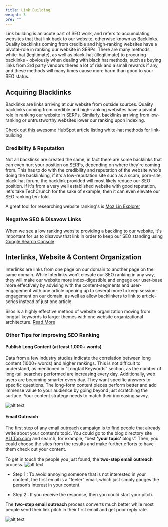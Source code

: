 ```yaml
---
title: Link Building
weight: 3
pre: ""
---
```


Link building is an acute part of SEO work, and refers to accumulating websites that that link back to our website, otherwise known as Backlinks. Quality backlinks coming from credible and high-ranking websites have a pivotal-role in ranking our website in SERPs. There are many methods, white-hat (legitimate), as well as black-hat (illegitimate) to procuring backlinks - obviously when dealing with black hat methods, such as buying links from 3rd party vendors theres a lot of risk and a small rewards if any, and these methods will many times cause more harm than good to your SEO status.

## Acquiring Blacklinks

Backlinks are links arriving at our website from outside sources. Quality backlinks coming from credible and high-ranking websites have a pivotal role in ranking our website in SERPs. Similarly, backlinks arriving from low-ranking or untrustworthy websites lower our ranking upon indexing.

[Check out this](https://blog.hubspot.com/marketing/build-inbound-links) awesome HubSpot article listing white-hat methods for link-building

### Credibility & Reputation

Not all backlinks are created the same, in fact there are some backlinks that can even hurt your position on SERPs, depending on where they're coming from. This has to do with the credibility and reputation of the website who's doing the backlinking, if it's a low-reputation site such as a scam, porn-site, black-hat forum, the backlink provided will most likely reduce our SEO position. if it's from a very well established website with good reputation, let's take TechCrunch for the sake of example, then it can even elevate our SEO ranking ten-fold.

A great tool for researching website ranking's is [Moz Lin Explorer](https://moz.com/link-explorer)

### Negative SEO & Disavow Links

When we see a low ranking website providing a backling to our website, it's important for us to disavow that link in order to keep our SEO standing using [Google Search Console](https://www.google.com/webmasters/tools/disavow-links-main)

## Interlinks, Website & Content Organization

Interlinks are links from one page on our domain to another page on the same domain. While Interlinks won’t elevate our SEO ranking in any way, they will make our website more index-digestible and engage our user-base more effectively by advising with the content-segments and user-engagement with one article opening up to several more to keep session-engagement on our domain, as well as allow backlinkers to link to article-series instead of just one article.

Silos is a highly effective method of website organization moving from longtail keywords to larger themes with one website organizational architecture. [Read More](https://www.bruceclay.com/seo/silo.htm)

### Other Tips for improving SEO Ranking

#### Publish Long Content (at least 1,000+ words)
Data from a few industry studies indicate the correlation between long content (1000+ words) and higher rankings. This is not difficult to understand, as mentioned in “Longtail Keywords” section, as the number of long-tail searches performed are increasing every day. Additionally, web users are becoming smarter every day. They want specific answers to specific questions. The long-form content pieces perform better and add immense value to your audience by going beyond just scratching the surface. Your content strategy needs to match their increasing savvy.

![alt text]( https://cdn-backlinko.pressidium.com/wp-content/uploads/2016/01/02_Content-Total-Word-Count_line.png?classes=shadow&width=40pc)

#### Email Outreach

The first step of any email outreach campaign is to find people that already write about your content’s topic. You could go to the blog directory site [ALLTop.com](https://alltop.com/) and search, for example,  “best **'your topic'** blogs”. Then, you could choose the sites from the results and make further efforts to have them check out your content.

 To get in touch the people you just found, the **two-step email outreach** process.
![alt text]( https://cdn-backlinko.pressidium.com/wp-content/uploads/2015/08/email-outreach-flowchart1.png?width=20pc)

-	Step 1 : To avoid annoying someone that is not interested in your content, the first email is a “feeler” email, which just simply gauges the person’s interest in your content.

-	Step 2 : If you receive the response, then you could start your pitch.

The **two-step email outreach** process converts much better while most people send their link pitch in their first email and get poor reply rate.

![alt text]( https://cdn-backlinko.pressidium.com/wp-content/uploads/2015/08/outreach-reply-stats.png?width=20pc)
